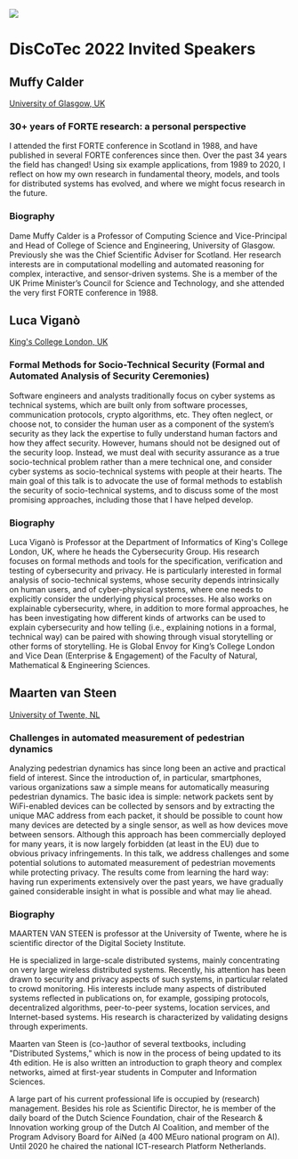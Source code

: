 [![](https://www.discotec.org/2022/discotec2022-banner.jpeg)](https://www.discotec.org/2022/)

# DisCoTec 2022 Invited Speakers

## Muffy Calder 

[University of Glasgow, UK](http://www.dcs.gla.ac.uk/~muffy/)  

###  30+ years of FORTE research: a personal perspective

 I attended the first FORTE conference in Scotland in 1988, and have published in several FORTE conferences since then.  Over the past 34 years the field has changed!  Using six example applications, from 1989 to 2020, I reflect on how my own research in fundamental theory, models, and tools for distributed systems has evolved, and where we might focus  research in the future.

### Biography

 Dame Muffy Calder is a Professor of Computing Science and  Vice-Principal and Head of College of Science and Engineering, University of Glasgow. Previously she was the Chief Scientific Adviser for Scotland.  Her research interests are in computational modelling and automated reasoning for complex, interactive, and sensor-driven systems.  She is a member of the UK Prime Minister’s Council for Science and Technology, and she attended the very first FORTE conference in 1988.

## Luca Viganò

[King's College London, UK](http://www.lucavigano.com/)

### Formal Methods for Socio-Technical Security (Formal and Automated Analysis of Security Ceremonies)

Software engineers and analysts traditionally focus on cyber systems as technical systems, which are built only from software processes, communication protocols, crypto algorithms, etc. They often neglect, or choose not, to consider the human user as a component of the system’s security as they lack the expertise to fully understand human factors and how they affect security. However, humans should not be designed out of the security loop. Instead, we must deal with security assurance as a true socio-technical problem rather than a mere technical one, and consider cyber systems as socio-technical systems with people at their hearts. The main goal of this talk is to advocate the use of formal methods to establish the security of socio-technical systems, and to discuss some of the most promising approaches, including those that I have helped develop.    

### Biography

Luca Viganò is Professor at the Department of Informatics of King's College London, UK, where he heads the Cybersecurity Group. His research focuses on formal methods and tools for the specification, verification and testing of cybersecurity and privacy. He is particularly interested in formal analysis of socio-technical systems, whose security depends intrinsically on human users, and of cyber-physical systems, where one needs to explicitly consider the underlying physical processes. He also works on explainable cybersecurity, where, in addition to more formal approaches, he has been investigating how different kinds of artworks can be used to explain cybersecurity and how telling (i.e., explaining notions in a formal, technical way) can be paired with showing through visual storytelling or other forms of storytelling. He is Global Envoy for King’s College London and Vice Dean (Enterprise & Engagement) of the Faculty of Natural, Mathematical & Engineering Sciences.


## Maarten van Steen

[University of Twente, NL](https://people.utwente.nl/m.r.vansteen)

### Challenges in automated measurement of pedestrian dynamics
Analyzing pedestrian dynamics has since long been an active and practical
field of interest. Since the introduction of, in particular, smartphones, various organizations
saw a simple means for automatically measuring pedestrian dynamics.
The basic idea is simple: network packets sent by WiFi-enabled devices can be
collected by sensors and by extracting the unique MAC address from each packet,
it should be possible to count how many devices are detected by a single sensor,
as well as how devices move between sensors. Although this approach has been
commercially deployed for many years, it is now largely forbidden (at least in the
EU) due to obvious privacy infringements. In this talk, we address challenges
and some potential solutions to automated measurement of pedestrian movements
while protecting privacy. The results come from learning the hard way: having run
experiments extensively over the past years, we have gradually gained considerable
insight in what is possible and what may lie ahead.


### Biography
MAARTEN VAN STEEN is professor at the University of Twente, where he
is scientific director of the Digital Society Institute.

He is specialized in large-scale distributed systems, mainly concentrating on very large wireless distributed systems. Recently, his attention has been drawn to security and privacy aspects of such systems, in particular related to crowd monitoring. His interests include many aspects of distributed systems reflected in publications on, for example, gossiping protocols, decentralized algorithms, peer-to-peer systems, location services, and Internet-based systems. His research is characterized by validating designs through experiments. 

Maarten van Steen is (co-)author of several textbooks, including "Distributed Systems," which is now in the process of being updated to its 4th edition. He is also written an introduction to graph theory and complex networks, aimed at first-year students in Computer and Information Sciences.

A large part of his current professional life is occupied by (research) management. Besides his role as Scientific Director, he is member of the daily board of the Dutch Science Foundation, chair of the Research & Innovation working group of the Dutch AI Coalition, and member of the Program Advisory Board for AiNed (a 400 MEuro national program on AI). Until 2020 he chaired the national ICT-research Platform Netherlands.

